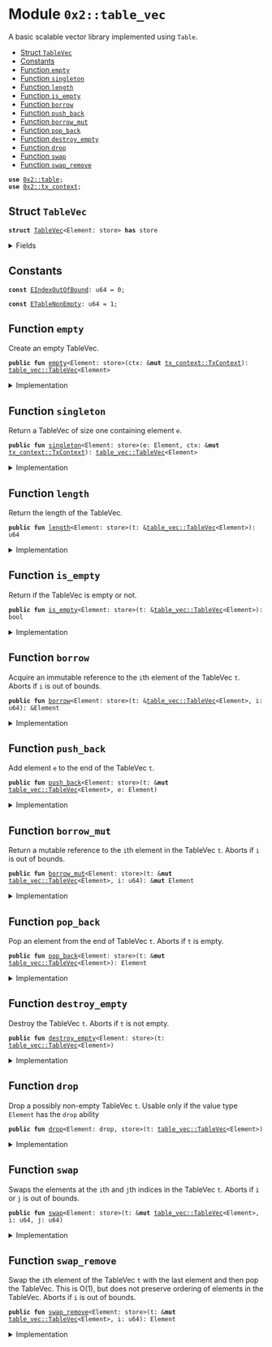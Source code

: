 
<a name="0x2_table_vec"></a>

# Module `0x2::table_vec`

A basic scalable vector library implemented using <code>Table</code>.


-  [Struct `TableVec`](#0x2_table_vec_TableVec)
-  [Constants](#@Constants_0)
-  [Function `empty`](#0x2_table_vec_empty)
-  [Function `singleton`](#0x2_table_vec_singleton)
-  [Function `length`](#0x2_table_vec_length)
-  [Function `is_empty`](#0x2_table_vec_is_empty)
-  [Function `borrow`](#0x2_table_vec_borrow)
-  [Function `push_back`](#0x2_table_vec_push_back)
-  [Function `borrow_mut`](#0x2_table_vec_borrow_mut)
-  [Function `pop_back`](#0x2_table_vec_pop_back)
-  [Function `destroy_empty`](#0x2_table_vec_destroy_empty)
-  [Function `drop`](#0x2_table_vec_drop)
-  [Function `swap`](#0x2_table_vec_swap)
-  [Function `swap_remove`](#0x2_table_vec_swap_remove)


<pre><code><b>use</b> <a href="table.md#0x2_table">0x2::table</a>;
<b>use</b> <a href="tx_context.md#0x2_tx_context">0x2::tx_context</a>;
</code></pre>



<a name="0x2_table_vec_TableVec"></a>

## Struct `TableVec`



<pre><code><b>struct</b> <a href="table_vec.md#0x2_table_vec_TableVec">TableVec</a>&lt;Element: store&gt; <b>has</b> store
</code></pre>



<details>
<summary>Fields</summary>


<dl>
<dt>
<code>contents: <a href="table.md#0x2_table_Table">table::Table</a>&lt;u64, Element&gt;</code>
</dt>
<dd>
 The contents of the table vector.
</dd>
</dl>


</details>

<a name="@Constants_0"></a>

## Constants


<a name="0x2_table_vec_EIndexOutOfBound"></a>



<pre><code><b>const</b> <a href="table_vec.md#0x2_table_vec_EIndexOutOfBound">EIndexOutOfBound</a>: u64 = 0;
</code></pre>



<a name="0x2_table_vec_ETableNonEmpty"></a>



<pre><code><b>const</b> <a href="table_vec.md#0x2_table_vec_ETableNonEmpty">ETableNonEmpty</a>: u64 = 1;
</code></pre>



<a name="0x2_table_vec_empty"></a>

## Function `empty`

Create an empty TableVec.


<pre><code><b>public</b> <b>fun</b> <a href="table_vec.md#0x2_table_vec_empty">empty</a>&lt;Element: store&gt;(ctx: &<b>mut</b> <a href="tx_context.md#0x2_tx_context_TxContext">tx_context::TxContext</a>): <a href="table_vec.md#0x2_table_vec_TableVec">table_vec::TableVec</a>&lt;Element&gt;
</code></pre>



<details>
<summary>Implementation</summary>


<pre><code><b>public</b> <b>fun</b> <a href="table_vec.md#0x2_table_vec_empty">empty</a>&lt;Element: store&gt;(ctx: &<b>mut</b> TxContext): <a href="table_vec.md#0x2_table_vec_TableVec">TableVec</a>&lt;Element&gt; {
    <a href="table_vec.md#0x2_table_vec_TableVec">TableVec</a> {
        contents: <a href="table.md#0x2_table_new">table::new</a>(ctx)
    }
}
</code></pre>



</details>

<a name="0x2_table_vec_singleton"></a>

## Function `singleton`

Return a TableVec of size one containing element <code>e</code>.


<pre><code><b>public</b> <b>fun</b> <a href="table_vec.md#0x2_table_vec_singleton">singleton</a>&lt;Element: store&gt;(e: Element, ctx: &<b>mut</b> <a href="tx_context.md#0x2_tx_context_TxContext">tx_context::TxContext</a>): <a href="table_vec.md#0x2_table_vec_TableVec">table_vec::TableVec</a>&lt;Element&gt;
</code></pre>



<details>
<summary>Implementation</summary>


<pre><code><b>public</b> <b>fun</b> <a href="table_vec.md#0x2_table_vec_singleton">singleton</a>&lt;Element: store&gt;(e: Element, ctx: &<b>mut</b> TxContext): <a href="table_vec.md#0x2_table_vec_TableVec">TableVec</a>&lt;Element&gt; {
    <b>let</b> t = <a href="table_vec.md#0x2_table_vec_empty">empty</a>(ctx);
    <a href="table_vec.md#0x2_table_vec_push_back">push_back</a>(&<b>mut</b> t, e);
    t
}
</code></pre>



</details>

<a name="0x2_table_vec_length"></a>

## Function `length`

Return the length of the TableVec.


<pre><code><b>public</b> <b>fun</b> <a href="table_vec.md#0x2_table_vec_length">length</a>&lt;Element: store&gt;(t: &<a href="table_vec.md#0x2_table_vec_TableVec">table_vec::TableVec</a>&lt;Element&gt;): u64
</code></pre>



<details>
<summary>Implementation</summary>


<pre><code><b>public</b> <b>fun</b> <a href="table_vec.md#0x2_table_vec_length">length</a>&lt;Element: store&gt;(t: &<a href="table_vec.md#0x2_table_vec_TableVec">TableVec</a>&lt;Element&gt;): u64 {
    <a href="table.md#0x2_table_length">table::length</a>(&t.contents)
}
</code></pre>



</details>

<a name="0x2_table_vec_is_empty"></a>

## Function `is_empty`

Return if the TableVec is empty or not.


<pre><code><b>public</b> <b>fun</b> <a href="table_vec.md#0x2_table_vec_is_empty">is_empty</a>&lt;Element: store&gt;(t: &<a href="table_vec.md#0x2_table_vec_TableVec">table_vec::TableVec</a>&lt;Element&gt;): bool
</code></pre>



<details>
<summary>Implementation</summary>


<pre><code><b>public</b> <b>fun</b> <a href="table_vec.md#0x2_table_vec_is_empty">is_empty</a>&lt;Element: store&gt;(t: &<a href="table_vec.md#0x2_table_vec_TableVec">TableVec</a>&lt;Element&gt;): bool {
    <a href="table_vec.md#0x2_table_vec_length">length</a>(t) == 0
}
</code></pre>



</details>

<a name="0x2_table_vec_borrow"></a>

## Function `borrow`

Acquire an immutable reference to the <code>i</code>th element of the TableVec <code>t</code>.
Aborts if <code>i</code> is out of bounds.


<pre><code><b>public</b> <b>fun</b> <a href="borrow.md#0x2_borrow">borrow</a>&lt;Element: store&gt;(t: &<a href="table_vec.md#0x2_table_vec_TableVec">table_vec::TableVec</a>&lt;Element&gt;, i: u64): &Element
</code></pre>



<details>
<summary>Implementation</summary>


<pre><code><b>public</b> <b>fun</b> <a href="borrow.md#0x2_borrow">borrow</a>&lt;Element: store&gt;(t: &<a href="table_vec.md#0x2_table_vec_TableVec">TableVec</a>&lt;Element&gt;, i: u64): &Element {
    <b>assert</b>!(<a href="table_vec.md#0x2_table_vec_length">length</a>(t) &gt; i, <a href="table_vec.md#0x2_table_vec_EIndexOutOfBound">EIndexOutOfBound</a>);
    <a href="table.md#0x2_table_borrow">table::borrow</a>(&t.contents, i)
}
</code></pre>



</details>

<a name="0x2_table_vec_push_back"></a>

## Function `push_back`

Add element <code>e</code> to the end of the TableVec <code>t</code>.


<pre><code><b>public</b> <b>fun</b> <a href="table_vec.md#0x2_table_vec_push_back">push_back</a>&lt;Element: store&gt;(t: &<b>mut</b> <a href="table_vec.md#0x2_table_vec_TableVec">table_vec::TableVec</a>&lt;Element&gt;, e: Element)
</code></pre>



<details>
<summary>Implementation</summary>


<pre><code><b>public</b> <b>fun</b> <a href="table_vec.md#0x2_table_vec_push_back">push_back</a>&lt;Element: store&gt;(t: &<b>mut</b> <a href="table_vec.md#0x2_table_vec_TableVec">TableVec</a>&lt;Element&gt;, e: Element) {
    <b>let</b> key = <a href="table_vec.md#0x2_table_vec_length">length</a>(t);
    <a href="table.md#0x2_table_add">table::add</a>(&<b>mut</b> t.contents, key, e);
}
</code></pre>



</details>

<a name="0x2_table_vec_borrow_mut"></a>

## Function `borrow_mut`

Return a mutable reference to the <code>i</code>th element in the TableVec <code>t</code>.
Aborts if <code>i</code> is out of bounds.


<pre><code><b>public</b> <b>fun</b> <a href="table_vec.md#0x2_table_vec_borrow_mut">borrow_mut</a>&lt;Element: store&gt;(t: &<b>mut</b> <a href="table_vec.md#0x2_table_vec_TableVec">table_vec::TableVec</a>&lt;Element&gt;, i: u64): &<b>mut</b> Element
</code></pre>



<details>
<summary>Implementation</summary>


<pre><code><b>public</b> <b>fun</b> <a href="table_vec.md#0x2_table_vec_borrow_mut">borrow_mut</a>&lt;Element: store&gt;(t: &<b>mut</b> <a href="table_vec.md#0x2_table_vec_TableVec">TableVec</a>&lt;Element&gt;, i: u64): &<b>mut</b> Element {
    <b>assert</b>!(<a href="table_vec.md#0x2_table_vec_length">length</a>(t) &gt; i, <a href="table_vec.md#0x2_table_vec_EIndexOutOfBound">EIndexOutOfBound</a>);
    <a href="table.md#0x2_table_borrow_mut">table::borrow_mut</a>(&<b>mut</b> t.contents, i)
}
</code></pre>



</details>

<a name="0x2_table_vec_pop_back"></a>

## Function `pop_back`

Pop an element from the end of TableVec <code>t</code>.
Aborts if <code>t</code> is empty.


<pre><code><b>public</b> <b>fun</b> <a href="table_vec.md#0x2_table_vec_pop_back">pop_back</a>&lt;Element: store&gt;(t: &<b>mut</b> <a href="table_vec.md#0x2_table_vec_TableVec">table_vec::TableVec</a>&lt;Element&gt;): Element
</code></pre>



<details>
<summary>Implementation</summary>


<pre><code><b>public</b> <b>fun</b> <a href="table_vec.md#0x2_table_vec_pop_back">pop_back</a>&lt;Element: store&gt;(t: &<b>mut</b> <a href="table_vec.md#0x2_table_vec_TableVec">TableVec</a>&lt;Element&gt;): Element {
    <b>let</b> length = <a href="table_vec.md#0x2_table_vec_length">length</a>(t);
    <b>assert</b>!(length &gt; 0, <a href="table_vec.md#0x2_table_vec_EIndexOutOfBound">EIndexOutOfBound</a>);
    <a href="table.md#0x2_table_remove">table::remove</a>(&<b>mut</b> t.contents, length - 1)
}
</code></pre>



</details>

<a name="0x2_table_vec_destroy_empty"></a>

## Function `destroy_empty`

Destroy the TableVec <code>t</code>.
Aborts if <code>t</code> is not empty.


<pre><code><b>public</b> <b>fun</b> <a href="table_vec.md#0x2_table_vec_destroy_empty">destroy_empty</a>&lt;Element: store&gt;(t: <a href="table_vec.md#0x2_table_vec_TableVec">table_vec::TableVec</a>&lt;Element&gt;)
</code></pre>



<details>
<summary>Implementation</summary>


<pre><code><b>public</b> <b>fun</b> <a href="table_vec.md#0x2_table_vec_destroy_empty">destroy_empty</a>&lt;Element: store&gt;(t: <a href="table_vec.md#0x2_table_vec_TableVec">TableVec</a>&lt;Element&gt;) {
    <b>assert</b>!(<a href="table_vec.md#0x2_table_vec_length">length</a>(&t) == 0, <a href="table_vec.md#0x2_table_vec_ETableNonEmpty">ETableNonEmpty</a>);
    <b>let</b> <a href="table_vec.md#0x2_table_vec_TableVec">TableVec</a> { contents } = t;
    <a href="table.md#0x2_table_destroy_empty">table::destroy_empty</a>(contents);
}
</code></pre>



</details>

<a name="0x2_table_vec_drop"></a>

## Function `drop`

Drop a possibly non-empty TableVec <code>t</code>.
Usable only if the value type <code>Element</code> has the <code>drop</code> ability


<pre><code><b>public</b> <b>fun</b> <a href="table_vec.md#0x2_table_vec_drop">drop</a>&lt;Element: drop, store&gt;(t: <a href="table_vec.md#0x2_table_vec_TableVec">table_vec::TableVec</a>&lt;Element&gt;)
</code></pre>



<details>
<summary>Implementation</summary>


<pre><code><b>public</b> <b>fun</b> <a href="table_vec.md#0x2_table_vec_drop">drop</a>&lt;Element: drop + store&gt;(t: <a href="table_vec.md#0x2_table_vec_TableVec">TableVec</a>&lt;Element&gt;) {
    <b>let</b> <a href="table_vec.md#0x2_table_vec_TableVec">TableVec</a> { contents } = t;
    <a href="table.md#0x2_table_drop">table::drop</a>(contents)
}
</code></pre>



</details>

<a name="0x2_table_vec_swap"></a>

## Function `swap`

Swaps the elements at the <code>i</code>th and <code>j</code>th indices in the TableVec <code>t</code>.
Aborts if <code>i</code> or <code>j</code> is out of bounds.


<pre><code><b>public</b> <b>fun</b> <a href="table_vec.md#0x2_table_vec_swap">swap</a>&lt;Element: store&gt;(t: &<b>mut</b> <a href="table_vec.md#0x2_table_vec_TableVec">table_vec::TableVec</a>&lt;Element&gt;, i: u64, j: u64)
</code></pre>



<details>
<summary>Implementation</summary>


<pre><code><b>public</b> <b>fun</b> <a href="table_vec.md#0x2_table_vec_swap">swap</a>&lt;Element: store&gt;(t: &<b>mut</b> <a href="table_vec.md#0x2_table_vec_TableVec">TableVec</a>&lt;Element&gt;, i: u64, j: u64) {
    <b>assert</b>!(<a href="table_vec.md#0x2_table_vec_length">length</a>(t) &gt; i, <a href="table_vec.md#0x2_table_vec_EIndexOutOfBound">EIndexOutOfBound</a>);
    <b>assert</b>!(<a href="table_vec.md#0x2_table_vec_length">length</a>(t) &gt; j, <a href="table_vec.md#0x2_table_vec_EIndexOutOfBound">EIndexOutOfBound</a>);
    <b>if</b> (i == j) { <b>return</b> };
    <b>let</b> element_i = <a href="table.md#0x2_table_remove">table::remove</a>(&<b>mut</b> t.contents, i);
    <b>let</b> element_j = <a href="table.md#0x2_table_remove">table::remove</a>(&<b>mut</b> t.contents, j);
    <a href="table.md#0x2_table_add">table::add</a>(&<b>mut</b> t.contents, j, element_i);
    <a href="table.md#0x2_table_add">table::add</a>(&<b>mut</b> t.contents, i, element_j);
}
</code></pre>



</details>

<a name="0x2_table_vec_swap_remove"></a>

## Function `swap_remove`

Swap the <code>i</code>th element of the TableVec <code>t</code> with the last element and then pop the TableVec.
This is O(1), but does not preserve ordering of elements in the TableVec.
Aborts if <code>i</code> is out of bounds.


<pre><code><b>public</b> <b>fun</b> <a href="table_vec.md#0x2_table_vec_swap_remove">swap_remove</a>&lt;Element: store&gt;(t: &<b>mut</b> <a href="table_vec.md#0x2_table_vec_TableVec">table_vec::TableVec</a>&lt;Element&gt;, i: u64): Element
</code></pre>



<details>
<summary>Implementation</summary>


<pre><code><b>public</b> <b>fun</b> <a href="table_vec.md#0x2_table_vec_swap_remove">swap_remove</a>&lt;Element: store&gt;(t: &<b>mut</b> <a href="table_vec.md#0x2_table_vec_TableVec">TableVec</a>&lt;Element&gt;, i: u64): Element {
    <b>assert</b>!(<a href="table_vec.md#0x2_table_vec_length">length</a>(t) &gt; i, <a href="table_vec.md#0x2_table_vec_EIndexOutOfBound">EIndexOutOfBound</a>);
    <b>let</b> last_idx = <a href="table_vec.md#0x2_table_vec_length">length</a>(t) - 1;
    <a href="table_vec.md#0x2_table_vec_swap">swap</a>(t, i, last_idx);
    <a href="table_vec.md#0x2_table_vec_pop_back">pop_back</a>(t)
}
</code></pre>



</details>
